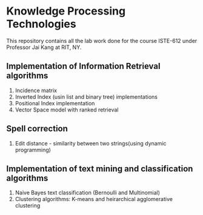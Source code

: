 # Knowledge Processing Technologies

This repository contains all the lab work done for the course ISTE-612 under Professor Jai Kang at RIT, NY.

## Implementation of Information Retrieval algorithms

1. Incidence matrix
2. Inverted Index (usin list and binary tree) implementations
3. Positional Index implementation
4. Vector Space model with ranked retrieval

## Spell correction
1. Edit distance - similarity between two strings(using dynamic programming)

## Implementation of text mining and classification algorithms

1. Naive Bayes text classification (Bernoulli and Multinomial)
2. Clustering algorithms: K-means and heirarchical agglomerative clustering

